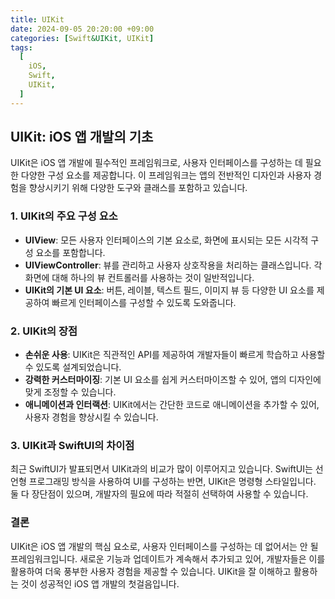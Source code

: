 ```yaml
---
title: UIKit
date: 2024-09-05 20:20:00 +09:00
categories: [Swift&UIKit, UIKit]
tags:
  [
    iOS,
    Swift,
    UIKit,
  ]
---
```


## UIKit: iOS 앱 개발의 기초
UIKit은 iOS 앱 개발에 필수적인 프레임워크로, 사용자 인터페이스를 구성하는 데 필요한 다양한 구성 요소를 제공합니다. 이 프레임워크는 앱의 전반적인 디자인과 사용자 경험을 향상시키기 위해 다양한 도구와 클래스를 포함하고 있습니다.


### 1. UIKit의 주요 구성 요소
- **UIView**: 모든 사용자 인터페이스의 기본 요소로, 화면에 표시되는 모든 시각적 구성 요소를 포함합니다.
- **UIViewController**: 뷰를 관리하고 사용자 상호작용을 처리하는 클래스입니다. 각 화면에 대해 하나의 뷰 컨트롤러를 사용하는 것이 일반적입니다.
- **UIKit의 기본 UI 요소**: 버튼, 레이블, 텍스트 필드, 이미지 뷰 등 다양한 UI 요소를 제공하여 빠르게 인터페이스를 구성할 수 있도록 도와줍니다.


### 2. UIKit의 장점
- **손쉬운 사용**: UIKit은 직관적인 API를 제공하여 개발자들이 빠르게 학습하고 사용할 수 있도록 설계되었습니다.
- **강력한 커스터마이징**: 기본 UI 요소를 쉽게 커스터마이즈할 수 있어, 앱의 디자인에 맞게 조정할 수 있습니다.
- **애니메이션과 인터랙션**: UIKit에서는 간단한 코드로 애니메이션을 추가할 수 있어, 사용자 경험을 향상시킬 수 있습니다.


### 3. UIKit과 SwiftUI의 차이점
최근 SwiftUI가 발표되면서 UIKit과의 비교가 많이 이루어지고 있습니다. SwiftUI는 선언형 프로그래밍 방식을 사용하여 UI를 구성하는 반면, UIKit은 명령형 스타일입니다. 둘 다 장단점이 있으며, 개발자의 필요에 따라 적절히 선택하여 사용할 수 있습니다.


### 결론
UIKit은 iOS 앱 개발의 핵심 요소로, 사용자 인터페이스를 구성하는 데 없어서는 안 될 프레임워크입니다. 새로운 기능과 업데이트가 계속해서 추가되고 있어, 개발자들은 이를 활용하여 더욱 풍부한 사용자 경험을 제공할 수 있습니다. UIKit을 잘 이해하고 활용하는 것이 성공적인 iOS 앱 개발의 첫걸음입니다.
